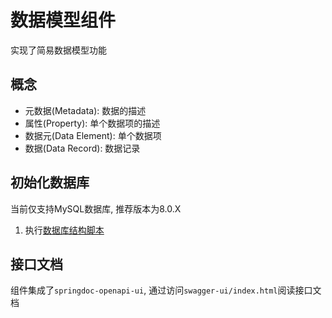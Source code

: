 # 数据模型组件

实现了简易数据模型功能

## 概念

- 元数据(Metadata): 数据的描述
- 属性(Property): 单个数据项的描述
- 数据元(Data Element): 单个数据项
- 数据(Data Record): 数据记录

## 初始化数据库

当前仅支持MySQL数据库, 推荐版本为8.0.X

1. 执行[数据库结构脚本](../../koala-domains/koala-data-model/src/main/resources/database/schema.sql)

## 接口文档

组件集成了`springdoc-openapi-ui`, 通过访问`swagger-ui/index.html`阅读接口文档